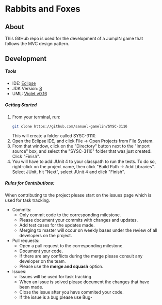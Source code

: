 # Rabbits and Foxes

## About

This GitHub repo is used for the development of a JumpIN game that follows the MVC design pattern.

## Development

##### Tools

- IDE: [Eclipse](https://www.eclipse.org/downloads/packages/release/2019-09/r/eclipse-ide-java-developers)
- JDK Version: [8](https://www.oracle.com/technetwork/java/javase/downloads/jdk8-downloads-2133151.html)
- UML: [Violet v0.16](http://www.horstmann.com/violet/violet-0.16c.jar)

##### Getting Started

1.  From your terminal, run:
    ```bash
    git clone https://github.com/samuel-gamelin/SYSC-3110
    ```
    This will create a folder called SYSC-3110.
2.  Open the Eclipse IDE, and click File -> Open Projects from File System.
3.  From that window, click on the "Directory" button next to the "Import source" box, and select the "SYSC-3110" folder that was just created. Click "Finish".
4.  You will have to add JUnit 4 to your classpath to run the tests. To do so, right-click on the project name, then click "Build Path -> Add Libraries". Select JUnit, hit "Next", select JUnit 4 and click "Finish".

##### Rules for Contributions:

When contributing to the project please start on the issues page which is used for task tracking.

- Commits:
  - Only commit code to the corresponding milestone.
  - Please document your commits with changes and updates.
  - Add test cases for the updates made.
  - Merging to master will occur on weekly bases under the review of all developers on the project.
- Pull requests:
  - Open a pull request to the corresponding milestone.
  - Document your code.
  - If there are any conflicts during the merge please consult any developer on the team.
  - Please use the **merge and squash** option.
- Issues:
  - Issues will be used for task tracking.
  - When an issue is solved please document the changes that have been made.
  - Close the issue after you have commited your code.
  - If the issue is a bug please use Bug-<title> for the title
  - If the issue is a task please use Task-<title> for the title

##### Additional Tools

- Contributions are made through GitHub, on this repository.
  - Please download and install git and/or GitHub Desktop. [Download Link](https://git-scm.com/)
- Slack is used as the main chat for this project. [Invitation Link](https://www.google.ca)
- Github Issues will be used for task and ticket tracking.

## Current UML Diagram

<p align="center"> 
<img src="./documentation/UMLDiagram/modelUML.png">
</p>
Date: October 16, 2019

## Current Sequence Diagram

<p align="center"> 
<img src="./documentation/SequenceDiagram/SequenceDiagram.png">
</p>
Date: October 16, 2019

## Road Map

- Create the model
  - Parser user input
  - Implement the board
  - Implement piece movements
  - Create the UML Diagram
  - Create the Sequence Diagram
  - Document the development and design process

## Known issues

Currently no known issues are present.

> Please Note if you notice a bug. Please add it to issues.

## New features

- Parsing user input
- Moving pieces on the board
- Displaying the board to the user
- Identify if the movement is valid based on the game rules

## The Team

- [Mohamed Radwan](mailto:mohamedradwan@cmail.carleton.ca)
- [Samuel Gamelin](mailto:samuelgamelin@cmail.carleton.ca)
- [Dani Hashweh](mailto:danihashweh@cmail.carleton.ca)
- [John Breton](mailto:johnbreton@cmail.carleton.ca)
- [Abdalla El Nakla](mailto:abdallaelnakla@cmail.carleton.ca)

## Documentation

Documentation for the project can be found [here](https://docs.google.com/document/d/1F1drMjR9mFtCsQivzpvqP5nMX2gI0osJu4_xSTUs74g/edit?usp=sharing)

## License and Disclaimer

> This application is for educational purposes. JumpIN is a registered commercial product. The developers are not responsible for the distribution of this product.
